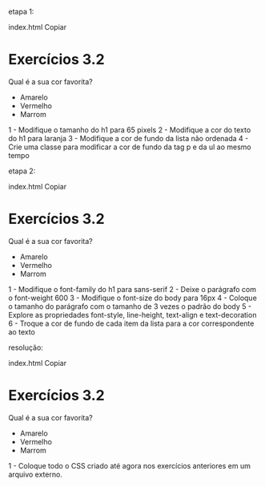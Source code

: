 
etapa 1:


index.html
Copiar
<!DOCTYPE html>
<html lang="pt-br">
  <head>
    <meta charset="UTF-8">
    <title>HTML</title>
    <style></style>
  </head>
  <body>
    <h1>Exercícios 3.2</h1>
    <p>Qual é a sua cor favorita?</p>
    <ul>
      <li>Amarelo</li>
      <li>Vermelho</li>
      <li>Marrom</li>
    </ul>
  </body>
</html>

1 - Modifique o tamanho do h1 para 65 pixels
2 - Modifique a cor do texto do h1 para laranja
3 - Modifique a cor de fundo da lista não ordenada
4 - Crie uma classe para modificar a cor de fundo da tag p e da ul ao mesmo tempo

etapa 2:

index.html
Copiar
<!DOCTYPE html>
<html lang="pt-br">
  <head>
    <meta charset="UTF-8">
    <title>HTML</title>
    <style></style>
  </head>
  <body>
    <h1>Exercícios 3.2</h1>
    <p>Qual é a sua cor favorita?</p>
    <ul>
      <li>Amarelo</li>
      <li>Vermelho</li>
      <li>Marrom</li>
    </ul>
  </body>
</html>
1 - Modifique o font-family do h1 para sans-serif
2 - Deixe o parágrafo com o font-weight 600
3 - Modifique o font-size do body para 16px
4 - Coloque o tamanho do parágrafo com o tamanho de 3 vezes o padrão do body
5 - Explore as propriedades font-style, line-height, text-align e text-decoration
6 - Troque a cor de fundo de cada item da lista para a cor correspondente ao texto

resolução:

index.html
Copiar
<!DOCTYPE html>
<html lang="pt-br">
  <head>
    <meta charset="UTF-8">
    <title>HTML</title>
    <style></style>
  </head>
  <body>
    <h1>Exercícios 3.2</h1>
    <p>Qual é a sua cor favorita?</p>
    <ul>
      <li>Amarelo</li>
      <li>Vermelho</li>
      <li>Marrom</li>
    </ul>
  </body>
</html>
1 - Coloque todo o CSS criado até agora nos exercícios anteriores em um arquivo externo.
